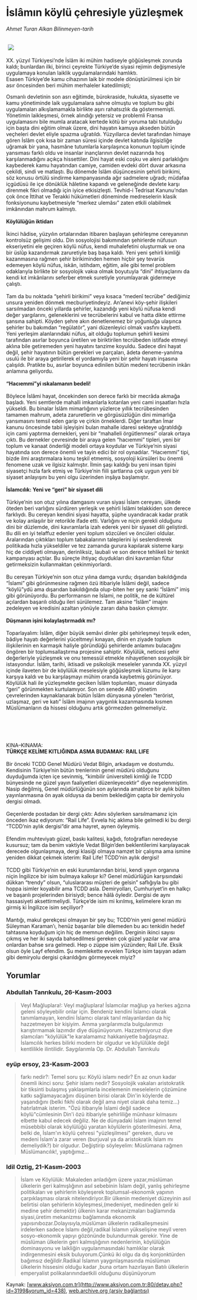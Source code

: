 # İslâmın köylü çehresiyle yüzleşmek

*Ahmet Turan Alkan Bilinmeyen-tarih*

<div>
 <font>
  <img border="0" height="1" src="/web/20040120151014im_/http://www.aksiyon.com.tr/images/blank.gif"/>
 </font>
 <font class="content">
  <p>
   <img border="0" hspace="5" src="http://web.archive.org/web/20040120151014im_/http://www.aksiyon.com.tr/resim/467/20.jpg" vspace="5"/>
  </p>
 </font>
 <font class="content">
  XX. yüzyıl Türkiyesi’nde İslâm iki mühim hadiseyle göğüsleşmek zorunda kaldı; bunlardan ilki, birinci çeyrekte Türkiye’de siyasi rejimin değişmesiyle uygulamaya konulan laiklik uygulamalarındaki hamlıktı.
  <br/>
  Esasen Türkiye’de kamu cihazının laik bir modele dönüştürülmesi için bir asır öncesinden beri mühim merhaleler katedilmişti;
 </font>
 <p>
  <font class="content">
   Osmanlı devletinin son asrı eğitimde, bürokraside, hukukta, siyasette ve kamu yönetiminde laik uygulamalara sahne olmuştu ve toplum bu gibi uygulamaları alkışlamamakla birlikte aşırı rahatsızlık da göstermemişti. Yönetimin laikleşmesi, örnek alındığı yetersiz ve problemli Fransa uygulamasını bile mumla aratacak kertede kötü bir yoruma tabi tutulduğu için başta dini eğitim olmak üzere, dini hayatın kamuya akseden bütün veçheleri devlet eliyle spazma uğratıldı. Yüzyıllarca devlet tarafından himaye gören İslâm çok kısa bir zaman süresi içinde devlet katında ilgisizliğe uğramak bir yana, hasmâne tutumlarla karşılaşınca konunun toplum içinde yansıması farklı oldu ve insanlar inançlarının devlet nazarında hoş karşılanmadığını açıkça hissettiler. Dini hayat eski coşku ve aleni parlaklığını kaybederek kamu hayatından camiye, camiden evdeki dört duvar arkasına çekildi, sindi ve matlaştı. Bu dönemde İslâm düşüncesinin şehirli birikimi, söz konusu örtülü sindirme kampanyasında ağır sadmelere uğradı; müdafaa içgüdüsü ile içe dönüklük hâletine kapandı ve geleneğinde devlete karşı direnmek fikri olmadığı için iyice etkisizleşti. Tevhid-i Tedrisat Kanunu’ndan çok önce İttihat ve Terakki hükümetleri döneminde medreselerin klasik fonksiyonunu kaybetmesiyle “merkez ulemâsı” zaten etkili olabilmek imkânından mahrum kalmıştı.
   <br/>
   <br/>
   <b>
    Köylülüğün iktidarı
   </b>
   <br/>
   <br/>
   İkinci hâdise, yüzyılın ortalarından itibaren başlayan şehirleşme cereyanının kontrolsüz gelişimi oldu. Din sosyolojisi bakımından şehirlerde nüfusun ekseriyetini ele geçiren köylü nüfus, kendi muhalefetini oluşturmak ve ona bir üslûp kazandırmak zaruretiyle baş başa kaldı. Yeni yeni şehirli kimliği kazanmasına rağmen şehir birikiminden hemen hiçbir şey tevarüs edemeyen köylü nüfus, iskân, istihdam, eğitim, aile gibi temel problem odaklarıyla birlikte bir sosyolojik vakıa olmak boyutuyla “dini” ihtiyaçlarını da kendi kıt imkânlarını seferber etmek suretiyle yorumlayarak gidermeye çalıştı.
   <br/>
   <br/>
   Tam da bu noktada “şehirli birikimi” veya kısaca “medenî tecrübe” dediğimiz unsura yeniden dönmek mecburiyetindeyiz. An’anevi köy-şehir ilişkileri sarsılmadan önceki yıllarda şehirler, kazandığı yeni köylü nüfusa kendi değer yargılarını, geleneklerini ve tecrübelerini kabul ve hatta dikte ettirme şansına sahipti. Köyden şehre akın denetlenemez bir yoğunluğa ulaşınca şehirler bu bakımdan “regülatör”, yani düzenleyici olmak vasfını kaybetti. Yeni yerleşim alanlarındaki nüfus, ait olduğu toplumun şehirli kesimi tarafından asırlar boyunca üretilen ve biriktirilen tecrübeden istifade etmeyi aklına bile getiremeden yeni hayatını tanzime koyuldu. Sadece dini hayat değil, şehir hayatının bütün gerekleri ve parçaları, âdeta deneme-yanılma usulü ile bir araya getirilerek el yordamıyla yeni bir şehir hayatı inşasına çalışıldı. Pratikte bu, asırlar boyunca edinilen bütün medeni tecrübenin inkârı anlamına geliyordu.
   <br/>
   <br/>
   <b>
    “Hacıemmi”yi ıskalamanın bedeli!
   </b>
   <br/>
   <br/>
   Böylece İslâmi hayat, öncekinden son derece farklı bir mecrâda akmağa başladı. Yeni semtlerde mahalli imkanlarla kotarılan yeni cami inşaatları hızla yükseldi. Bu binalar İslâm mimarlığının yüzlerce yıllık tecrübesinden tamamen mahrum, adeta zaruretlerin ve görgüsüzlüğün dini mimarlığa yansımasını temsil eden garip ve çirkin örneklerdi. Diğer taraftan İmar kanunu öncesinde tabii işleyişini bulan mahalle idaresi sekteye uğratıldığı için cami yaptırma dernekleri, yeni bir “mahalleli örgütlenmesi” olarak ortaya çıktı. Bu dernekler çevresinde bir araya gelen “hacıemmi” tipleri, yeni bir toplum ve kanaat önderliği modeli ortaya koydular ve Türkiye’nin siyasi hayatında son derece önemli ve tayin edici bir rol oynadılar. “Hacıemmi” tipi, bizde ilmi araştırmalara konu teşkil etmemiş, sosyoloji kürsüleri bu önemli fenomene uzak ve ilgisiz kalmıştır. İlmin şaşı kaldığı bu yeni insan tipini siyasetçi hızla fark etmiş ve Türkiye’nin fiili şartlarına çok uygun yeni bir siyaset anlayışını bu yeni olgu üzerinden inşâya başlamıştır.
   <br/>
   <br/>
   <b>
    İslamcılık: Yeni ve “geri” bir siyaset dili
   </b>
   <br/>
   <br/>
   Türkiye’nin son otuz yılına damgasını vuran siyasi İslam cereyanı, ülkede öteden beri varlığını sürdüren yerleşik ve şehirli İslâmi telakkiden son derece farklıydı. Bu cereyan kendini siyasi hayatta, şüphe uyandıracak kadar pratik ve kolay anlaşılır bir retorikle ifade etti. Varlığını ve niçin gerekli olduğunu dini bir düzlemde, dini kavramlarla izah ederek yeni bir siyaset dili geliştirdi. Bu dili en iyi telaffuz edenler yeni toplum sözcüleri ve öncüleri oldular. Aralarından çıktıkları toplum tabakalarının taleplerini iyi seslendirerek politikada hızla yükseldiler ve tez zamanda gurura kapılarak sisteme karşı hiç de ciddiyeti olmayan, derinliksiz, laubali ve son derece tehlikeli bir tenkit kampanyası açtılar. Bu süreçte ihtiyaç duydukları dini kavramları fütur getirmeksizin kullanmaktan çekinmiyorlardı.
   <br/>
   <br/>
   Bu cereyan Türkiye’nin son otuz yılına damga vurdu; dışarıdan bakıldığında “İslami” gibi görünmesine rağmen özü itibariyle İslâmi değil, sadece “köylü”ydü ama dışarıdan bakıldığında olup-biten her şey sanki “İslâmi” imiş gibi görünüyordu. Bu performansın ne İslami, ne politik, ne de kültürel açılardan başarılı olduğu ileri sürülemez. Tam aksine “İslâm” imajını zedeleyen ve kredisini azaltan yönüyle zararı daha baskın çıkmıştır.
   <br/>
   <br/>
   <b>
    Düşmanın işini kolaylaştırmadık mı?
    <br/>
   </b>
   <br/>
   Toparlayalım: İslâm, diğer büyük semâvi dinler gibi şehirleşmeyi teşvik eden, bâdiye hayatı değerlerini yüceltmeyi kınayan, dinin en ziyade toplum ilişkilerinin en karmaşık haliyle göründüğü şehirlerde anlamını bulacağını öngören bir toplumsallaştırma projesine sahiptir. Köylülük, neticesi şehir değerleriyle yüzleşmek ve onu temessül etmekle nihayetlenen sosyolojik bir istasyondur. İslâm, tarihi, iktisadi ve psikolojik meseleler yanında XX. yüzyıl içinde ilaveten bir de köylülük meselesiyle göğüsleşmek lüzumu ile karşı karşıya kaldı ve bu karşılaşmayı mühim oranda kaybetmiş görünüyor. Köylülük hali ile yüzleşmekte geciken İslâm toplumları, muasır dünyada “geri” görünmekten kurtulamıyor. Son on senede ABD yönetim çevrelerinden kaynaklanarak bütün İslâm dünyasına yönelen “terörist, uzlaşmaz, geri ve katı” İslâm imajının yaygınlık kazanmasında kısmen Müslümanların da hissesi olduğunu artık görmezden gelmemeliyiz.
   <br/>
   <br/>
   <br/>
   <br/>
   <br/>
   <br/>
   KINA–KINAMA:
   <br/>
   <b>
    TÜRKÇE KELİME KITLIĞINDA ASMA BUDAMAK: RAIL LIFE
    <br/>
   </b>
   <br/>
   Bir önceki TCDD Genel Müdürü Vedat Bilgin, arkadaşım ve dostumdu. Kendisinin Türkiye’nin bütün trenlerinin genel müdürü olduğunu duyduğumda içten içe sevinmiş, “kimbilir üniversiteli kimliği ile TCDD bünyesinde ne güzel yayın faaliyetleri düzenleyecektir” diye neşelenmiştim. Nasip değilmiş, Genel müdürlüğünün son aylarında amatörce bir aylık bülten yayınlanmasına ön ayak olduysa da benim beklediğim çapta bir demiryolu dergisi olmadı.
   <br/>
   <br/>
   Geçenlerde postadan bir dergi çıktı: Adını söylerken sarsılmamanız için önceden ikaz ediyorum: “Rail Life”. Evvela hiç aklıma bile gelmedi ki bu dergi “TCDD’nin aylık dergisi”dir ama hayret, aynen öyleymiş.
   <br/>
   <br/>
   Efendim muhteviyatı güzel, baskı kalitesi, kağıdı, fotoğrafları neredeyse kusursuz; tam da benim vaktiyle Vedat Bilgin’den beklentilerimi karşılayacak derecede olgunlaşmaya, dergi klasiği olmaya namzet bir çalışma ama ismine yeniden dikkat çekmek isterim: Rail Life! TCDD’nin aylık dergisi!
   <br/>
   <br/>
   TCDD gibi Türkiye’nin en eski kurumlarından birisi, kendi yayın organına niçin İngilizce bir isim bulmaya kalkışır ki? Genel müdürlüğün karşısındaki dükkan “trendy” olsun, “uluslararası müşteri de gelsin” saflığıyla bu gibi hoppa isimler koyabilir ama TCDD asla. Demiryolları, Cumhuriyet’in en halkçı ve başarılı projelerinden  birisiydi; bence hâlâ öyledir. Dergisi de aynı hassasiyeti aksettirmeliydi. Türkçe’de isim mi kırılmış, kelimelere kıran mı girmiş ki İngilizce isim seçiliyor?
   <br/>
   <br/>
   Mantığı, makul gerekçesi olmayan bir şey bu; TCDD’nin yeni genel müdürü Süleyman Karaman’ı, henüz başarılar bile dilemeden bu acı tenkidin hedef tahtasına koyduğum için hiç de memnun değilim. Derginin ikinci sayısı çıkmış ve her iki sayıda bahsedilmesi gereken çok güzel yazılar var ama onlardan bahse sıra gelmedi. Hep o züppe isim yüzünden; Rail Life. Eksik olsun öyle Layf efendim. Şu memlekette evvelen Türkçe isim taşıyan adam gibi demiryolu dergisi çıkarıldığını görmeyecek miyiz?
   <br/>
  </font>
 </p>
</div>


## Yorumlar

### Abdullah Tanrıkulu, 26-Kasım-2003
> Veyl Mağluplara!: 
> Veyl mağluplara! İslamcılar mağlup ya herkes ağzına geleni söyleyebilir onlar için.  Bendeniz kendini İslamcı olarak tanımlamayan, kendini İslamcı olarak tanıl mlayanlardan da hiç hazzetmeyen bir kişiyim. Amma yargılarımızla bulgularımızı karıştırmamak lazımdır diye düşünüyorum. Hazzetmiyoruz diye slamcıları "köylülük"le karalamamız hakkaniyetle bağdaşmaz. İslamcılık herkes bilirki modern bir olgudur ve köylülükle değil kentlilikle ilintilidir.  Saygılarımla  Op. Dr. Abdullah Tanrıkulu

### eyüp ersoy, 23-Kasım-2003
> farkı nedir?: 
> Temel soru şu: Köylü islamı nedir? En az onun kadar önemli ikinci soru: Şehir islamı nedir? Sosyolojik vakaları aristokratik bir tiksinti bulaşmış yaklaşımlarla incelemenin meselelerin çözümüne katkı sağlamayacağını düşünen birisi olarak Din'in köylerde de yaşandığını (belki fıkhi olarak değil ama niyet olarak daha temiz...) hatırlatmak isterim. "Özü itibarıyle İslami değil sadece köylü"cümlesinin Din'i özü itibariyle şehirliliğe münhasır kılmasını elbette kabul edecek değiliz. Ne de dünyadaki İslam imajının temel müsebbibi olarak köylülüğü yaratan köylülerin gösterilmesini. Ama, belki de, İslam'ın köylü çehresi "yüzleşilmesi" gereken, duru ve medeni İslam'a zarar veren (burjuval ya da aristokratik İslam mı demeliydik?) bir olgudur. Değiştirip söyleyelim: Müslümana rağmen Müslümancılık!, yaptığımız...

### Idil Oztig, 21-Kasım-2003
> İslam ve Köylülük: 
> Makaleden anladığım üzere yazar,müslüman ülkelerin geri kalmışlığının asıl sebebinin İslam değil, yanlış şehirleşme politikaları ve şehirlerin köyleşerek toplumsal-ekonomik yapının çarpıklaşması olarak nitelendiriyor.Bir ülkenin medeniyet düzeyinin asıl belirtisi olan şehirlerin köyleşmesi,(medeniyet, medineden gelir ki medine şehir demektir) ülkenin karar mekanizmaları bağlamında siyasi,üretim mekanizmsı bağlamında ekonomik yapısınıbozar.Dolayısıyla,müslüman ülkelerin radikalleşmesini irdelerken sadece İslamı değil,radikal İslamın yükselişine meyil veren sosyo-ekonomik yapıyı gözönünde bulundurmak gerekir. Yine de müslüman ülkelerin geri kalmışlığının nedenlerinin, köylülüğün dominasyonu ve laikliğin uygulanmasındaki hamlıklar olarak indirgenmesini eksik buluyorum.Çünkü iki olgu da dış konjonktürden bağımsız değildir.Radikal İslamın yaygınlaşmasında müslüman ülkelerin hissesini olduğu kadar ,buna  ortam hazırlayan Batılı ülkelerin emperyalist polikalarınındaetkili olduğunu düşünüyorum

Kaynak: [www.aksiyon.com.tr](http://www.aksiyon.com.tr:80/detay.php?id=3199&yorum_id=438), [web.archive.org (arşiv bağlantısı)](http://web.archive.org/web/20040120151014/http://www.aksiyon.com.tr:80/detay.php?id=3199&yorum_id=438)
